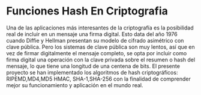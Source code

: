 # Funciones Hash En Criptografia
Una de las aplicaciones más interesantes de la criptografía es la posibilidad real de incluir  en un mensaje una firma digital. Esto data del año 1976 cuando Diffie y Hellman presentan  su modelo de cifrado asimétrico con clave pública. Pero los sistemas de clave pública son  muy lentos, así que en vez de firmar digitalmente el mensaje completo, se opta por incluir  como firma digital una operación con la clave privada sobre el resumen o hash del mensaje,  lo que tiene una longitud de una centena de bits. El presente proyecto se han implementado los algoritmos de hash criptográficos: RIPEMD,MD4,MD5 HMAC, SHA-1,SHA-256 con la finalidad de comprender mejor su funcionamiento y aplicación en el mundo real.
